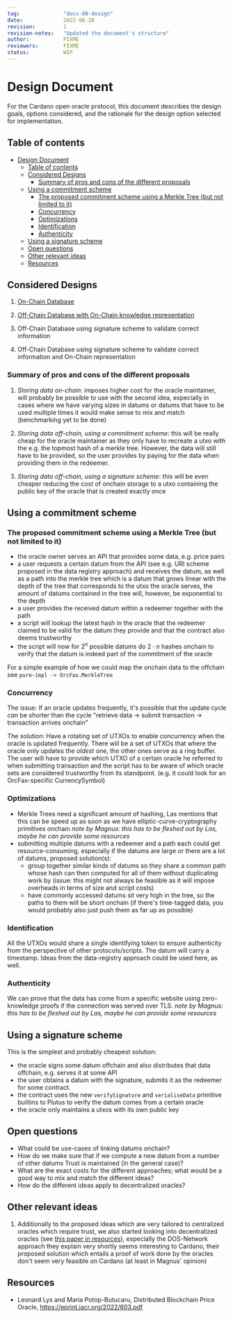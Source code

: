 ```yaml
---
tag:              "docs-00-design"
date:             2022-06-28
revision:         1
revision-notes:   "Updated the document's structure"
author:           FIXME
reviewers:        FIXME
status:           WIP
---
```


# Design Document

For the Cardano open oracle protocol, this document describes the design goals,
options considered, and the rationale for the design option selected for
implementation.

## Table of contents

- [Design Document](#design-document)
  - [Table of contents](#table-of-contents)
  - [Considered Designs](#considered-designs)
    - [Summary of pros and cons of the different proposals](#summary-of-pros-and-cons-of-the-different-proposals)
  - [Using a commitment scheme](#using-a-commitment-scheme)
    - [The proposed commitment scheme using a Merkle Tree (but not limited to it)](#the-proposed-commitment-scheme-using-a-merkle-tree-but-not-limited-to-it)
    - [Concurrency](#concurrency)
    - [Optimizations](#optimizations)
    - [Identification](#identification)
    - [Authenticity](#authenticity)
  - [Using a signature scheme](#using-a-signature-scheme)
  - [Open questions](#open-questions)
  - [Other relevant ideas](#other-relevant-ideas)
  - [Resources](#resources)

## Considered Designs

  1. [On-Chain Database](./proposals/00-onchain-db.md)

  2. [Off-Chain Database with On-Chain knowledge representation](./proposals/01-offchain-db-mtree.md)

  3. Off-Chain Database using signature scheme to validate correct information

  4. Off-Chain Database using signature scheme to validate correct information
     and On-Chain representation

### Summary of pros and cons of the different proposals

1. *Storing data on-chain*: imposes higher cost for the oracle maintainer, will
   probably be possible to use with the second idea, especially in cases where
   we have varying sizes in datums or datums that have to be used multiple times
   it would make sense to mix and match (benchmarking yet to be done)

2. *Storing data off-chain, using a commitment scheme*: this will be really
   cheap for the oracle maintainer as they only have to recreate a utxo with the
   e.g. the topmost hash of a merkle tree. However, the data will still have to
   be provided, so the user provides by paying for the data when providing them
   in the redeemer.

3. *Storing data off-chain, using a signature scheme*: this will be even cheaper
   reducing the cost of onchain storage to a utxo containing the public key of
   the oracle that is created exactly once

## Using a commitment scheme

### The proposed commitment scheme using a Merkle Tree (but not limited to it)

- the oracle owner serves an API that provides some data, e.g. price pairs
- a user requests a certain datum from the API (see e.g. URI scheme proposed in the
  data registry approach) and receives the datum, as well as a path into the merkle tree
  which is a datum that grows linear with the depth of the tree that corresponds to the
  utxo the oracle serves, the amount of datums contained in the tree will, however, be
  exponential to the depth
- a user provides the received datum within a redeemer together with the path
- a script will lookup the latest hash in the oracle that the redeemer claimed
  to be valid for the datum they provide and that the contract also deems trustworthy
- the script will now for $2^n$ possible datums do $2\cdot n$ hashes onchain
  to verify that the datum is indeed part of the commitment of the oracle

For a simple example of how we could map the onchain data to the offchain see `pure-impl -> OrcFax.MerkleTree`

### Concurrency

The issue: If an oracle updates frequently, it's possible that the update cycle *can* be shorter than the
cycle "retrieve data -> submit transaction -> transaction arrives onchain"

The solution: Have a rotating set of UTXOs to enable concurrency when
the oracle is updated frequently. There will be a set of UTXOs that where the oracle only updates the *oldest*
one, the other ones serve as a ring buffer. The user will have to provide which UTXO of a certain oracle
he referred to when submitting transaction and the script has to be aware of which oracle sets are considered
trustworthy from its standpoint. (e.g. it could look for an OrcFax-specific CurrencySymbol)

### Optimizations

- Merkle Trees need a significant amount of hashing, Las mentions that this can be speed up
  as soon as we have elliptic-curve-cryptography primitives onchain
  *note by Magnus: this has to be fleshed out by Las, maybe he can provide some resources*
- submitting multiple datums with a redeemer and a path each could get resource-consuming, especially if the
  datums are large or there are a lot of datums, proposed solution(s):
  - group together similar kinds of datums so they share a common path whose hash can then computed for all
    of them without duplicating work by (issue: this might not always be feasible as it will impose overheads
    in terms of size and script costs)
  - have commonly accessed datums sit very high in the tree, so the paths to them will be short onchain (if
    there's time-tagged data, you would probably also just push them as far up as possible)

### Identification

All the UTXOs would share a single identifying token to ensure authenticity
from the perspective of other protocols/scripts.
The datum will carry a timestamp. Ideas from the data-registry approach could be used here, as well.

### Authenticity

We can prove that the data has come from a specific website
using zero-knowledge proofs if the connection was served over TLS.
*note by Magnus: this has to be fleshed out by Las, maybe he can provide some resources*

## Using a signature scheme

This is the simplest and probably cheapest solution:

- the oracle signs some datum offchain and also distributes that data offchain, e.g. serves it at some API
- the user obtains a datum with the signature, submits it as the redeemer for some contract.
- the contract uses the new `verifySignature` and `serialiseData` primitive builtins to Plutus to verify the datum comes from a
  certain oracle
- the oracle only maintains a utxos with its own public key

## Open questions

- What could be use-cases of linking datums onchain?
- How do we make sure that if we compute a new datum from a number of other datums
  Trust is maintained (in the general case)?
- What are the exact costs for the different approaches; what would be a good way to mix and
  match the different ideas?
- How do the different ideas apply to decentralized oracles?

## Other relevant ideas

1. Additionally to the proposed ideas which are very tailored to centralized oracles which require trust, we also
   started looking into decentralized oracles (see [this paper in resources](https://eprint.iacr.org/2022/603.pdf)),
   especially the DOS-Network approach they explain very shortly seems interesting to Cardano, their proposed solution
   which entails a proof of work done by the oracles don't seem very feasible on Cardano (at least in Magnus' opinion)

## Resources

- Leonard Lys and Maria Potop-Butucaru, Distributed Blockchain Price Oracle, <https://eprint.iacr.org/2022/603.pdf>
